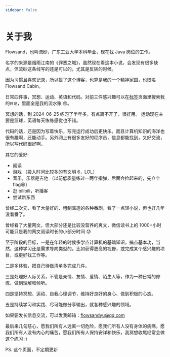 ```yaml
---
sidebar: false
---
```


# 关于我

Flowsand，也叫流砂，广东工业大学本科毕业，现在找 Java 岗位的工作。

名字的来源是烟雨江南的《罪恶之城》，虽然现在看这本小说，会发现有很多缺点，但流砂这条线写的还是可以的，尤其是反转的时候。

因为习惯且喜欢记录，所以搭了这个博客，也算是我的一个精神家园，也取名 Flowsand Cabin。

日常四件事，冥想、运动、英语和代码。对前三件感兴趣可以在[标签](https://flow-sandyu.github.io/pages/tags)页面里搜索我的`日记`，里面全是我的流水账 😝。

冥想的话，到 2024-06-25 练习了半年多，有点离不开了，很好用。
运动现在主要是篮球，英语每天练练感觉也不错。

代码的话，还是因为写着快乐，写完运行成功后更快乐。而且计算机知识的海洋也很有趣啊，还能动手。另外网上有很多友好的程序员，信息都能找到，又好交流，所以写代码很好啊。

其它的爱好:

-   阅读
-   游戏 （投入时间比较多的有文明 6，LOL）
-   音乐，乐器是吉他 （以前低质量练过一两年指弹，后面会捡起来的，先立个 flag😆）
-   逛 bilibili，听播客
-   尝试新东西

曾经二次元，看了大量好的、粗制滥造的各种番剧，看了一点轻小说，但也好几年没看番了。

曾经看了大量网文，但大部分还是比较没营养的爽文，微信读书上的 1000+小时可能只是我的网文阅读时长的小部分时间 😓

至于阶段的目标，一是在年轻的时候多学点计算机的基础知识，搞点基本功，当然，这种学习还是需求导向类型的，比如获得更高的视野，或完成某个感兴趣的项目，或更好找工作等。

二是多体验，把自己待做清单多完成几件。

三是处理好人际关系，不管是亲情、友情、爱情、陌生人等，作为一种日常的修炼，做到理解和倾听。

四是坚持冥想、运动、自我心理调节，维持好良好的身心、做到积极的心态。

五是持续学习和实践、尽可能做分享输出，就各种感兴趣的领域。

如果要发长信息交流，可以发我邮箱：flowsandyu@qq.com

最后来几句慈心，愿我们所有人远离一切危险，愿我们所有人没有身体的病痛，愿我们所有人没有内心的痛苦，愿我们所有人保持安详和快乐，我冥想收尾经常会做这个练习 :)

PS. 这个页面，不定期更新
